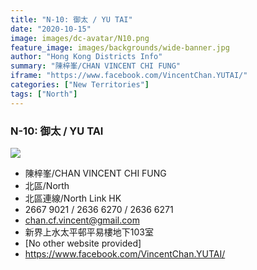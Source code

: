 ```yaml
---
title: "N-10: 御太 / YU TAI"
date: "2020-10-15"
image: images/dc-avatar/N10.png
feature_image: images/backgrounds/wide-banner.jpg
author: "Hong Kong Districts Info"
summary: "陳梓峯/CHAN VINCENT CHI FUNG"
iframe: "https://www.facebook.com/VincentChan.YUTAI/"
categories: ["New Territories"]
tags: ["North"]
---
```


### N-10: 御太 / YU TAI  
![](/images/dc-avatar/N10.png)  

 - 陳梓峯/CHAN VINCENT CHI FUNG  
 - 北區/North  
 - 北區連線/North Link HK  
 - 2667 9021 / 2636 6270 / 2636 6271  
 - chan.cf.vincent@gmail.com  
 - 新界上水太平邨平易樓地下103室  
 - [No other website provided]  
 - https://www.facebook.com/VincentChan.YUTAI/
